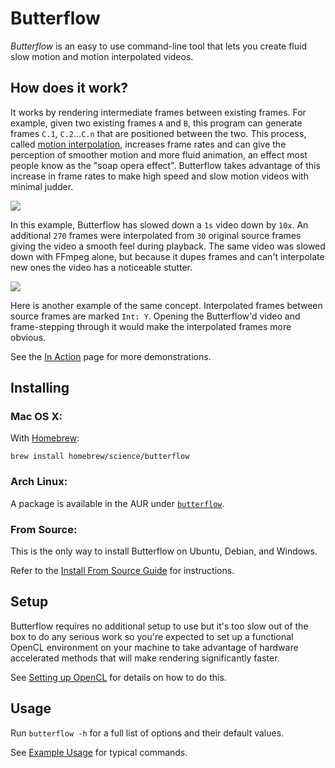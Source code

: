 # Butterflow
*Butterflow* is an easy to use command-line tool that lets you create fluid slow
motion and motion interpolated videos.

## How does it work?
It works by rendering intermediate frames between existing frames. For example,
given two existing frames `A` and `B`, this program can generate frames `C.1`,
`C.2`...`C.n` that are positioned between the two. This process, called
[motion interpolation](http://en.wikipedia.org/wiki/Motion_interpolation),
increases frame rates and can give the perception of smoother motion and more
fluid animation, an effect most people know as the "soap opera effect".
Butterflow takes advantage of this increase in frame rates to make high speed
and slow motion videos with minimal judder.

![](http://srv.dthpham.me/static/ink.gif)

In this example, Butterflow has slowed down a `1s` video down by `10x`. An
additional `270` frames were interpolated from `30` original source frames
giving the video a smooth feel during playback. The same video was slowed down
with FFmpeg alone, but because it dupes frames and can't interpolate new ones
the video has a noticeable stutter.

![](http://srv.dthpham.me/static/blow.gif)

Here is another example of the same concept. Interpolated frames between
source frames are marked `Int: Y`. Opening the Butterflow'd video and
frame-stepping through it would make the interpolated frames more obvious.

See the [In Action](https://github.com/dthpham/butterflow/blob/master/docs/In-Action.md)
page for more demonstrations.

## Installing
### Mac OS X:
With [Homebrew](http://brew.sh/):

```
brew install homebrew/science/butterflow
```

### Arch Linux:
A package is available in the AUR under
[`butterflow`](https://aur.archlinux.org/packages/butterflow/).

### From Source:
This is the only way to install Butterflow on Ubuntu, Debian, and Windows.

Refer to the
[Install From Source Guide](https://github.com/dthpham/butterflow/blob/master/docs/Install-From-Source-Guide.md)
for instructions.

## Setup
Butterflow requires no additional setup to use but it's too slow out of the box
to do any serious work so you're expected to set up a functional OpenCL
environment on your machine to take advantage of hardware accelerated methods
that will make rendering significantly faster.

See [Setting up OpenCL](https://github.com/dthpham/butterflow/blob/master/docs/Setting-Up-OpenCL.md)
for details on how to do this.

## Usage
Run `butterflow -h` for a full list of options and their default values.

See [Example Usage](https://github.com/dthpham/butterflow/blob/master/docs/Example-Usage.md)
for typical commands.
